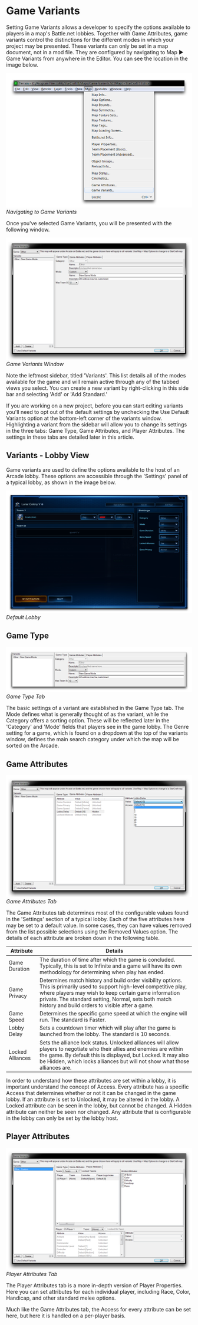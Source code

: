# Game Variants

Setting Game Variants allows a developer to specify the options available to players in a map's Battle.net lobbies. Together with Game Attributes, game variants control the distinctions for the different modes in which your project may be presented. These variants can only be set in a map document, not in a mod file. They are configured by navigating to Map ▶︎ Game Variants from anywhere in the Editor. You can see the location in the image below.

[![Navigating to Game Variants](./resources/012_Game_Variants01.png)](./resources/012_Game_Variants01.png)
*Navigating to Game Variants*

Once you've selected Game Variants, you will be presented with the following window.

[![Game Variants Window](./resources/012_Game_Variants02.png)](./resources/012_Game_Variants02.png)
*Game Variants Window*

Note the leftmost sidebar, titled 'Variants'. This list details all of the modes available for the game and will remain active through any of the tabbed views you select. You can create a new variant by right-clicking in this side bar and selecting 'Add' or 'Add Standard.'

If you are working on a new project, before you can start editing variants you'll need to opt out of the default settings by unchecking the Use Default Variants option at the bottom-left corner of the variants window. Highlighting a variant from the sidebar will allow you to change its settings in the three tabs: Game Type, Game Attributes, and Player Attributes. The settings in these tabs are detailed later in this article.

## Variants - Lobby View

Game variants are used to define the options available to the host of an Arcade lobby. These options are accessible through the 'Settings' panel of a typical lobby, as shown in the image below.

[![Default Lobby](./resources/012_Game_Variants03.png)](./resources/012_Game_Variants03.png)
*Default Lobby*

## Game Type

[![Game Type Tab](./resources/012_Game_Variants04.png)](./resources/012_Game_Variants04.png)
*Game Type Tab*

The basic settings of a variant are established in the Game Type tab. The Mode defines what is generally thought of as the variant, while the Category offers a sorting option. These will be reflected later in the 'Category' and 'Mode' fields that players see in the game lobby. The Genre setting for a game, which is found on a dropdown at the top of the variants window, defines the main search category under which the map will be sorted on the Arcade.

## Game Attributes

[![Game Attributes Tab](./resources/012_Game_Variants05.png)](./resources/012_Game_Variants05.png)
*Game Attributes Tab*

The Game Attributes tab determines most of the configurable values found in the 'Settings' section of a typical lobby. Each of the five attributes here may be set to a default value. In some cases, they can have values removed from the list possible selections using the Removed Values option. The details of each attribute are broken down in the following table.

| Attribute        | Details                                                                                                                                                                                                                                                                                      |
| ---------------- | -------------------------------------------------------------------------------------------------------------------------------------------------------------------------------------------------------------------------------------------------------------------------------------------- |
| Game Duration    | The duration of time after which the game is concluded. Typically, this is set to Infinite and a game will have its own methodology for determining when play has ended.                                                                                                                     |
| Game Privacy     | Determines match history and build order visibility options. This is primarily used to support high-level competitive play, where players may wish to keep certain game information private. The standard setting, Normal, sets both match history and build orders to visible after a game. |
| Game Speed       | Determines the specific game speed at which the engine will run. The standard is Faster.                                                                                                                                                                                                     |
| Lobby Delay      | Sets a countdown timer which will play after the game is launched from the lobby. The standard is 10 seconds.                                                                                                                                                                                |
| Locked Alliances | Sets the alliance lock status. Unlocked alliances will allow players to negotiate who their allies and enemies are within the game. By default this is displayed, but Locked. It may also be Hidden, which locks alliances but will not show what those alliances are.                       |

In order to understand how these attributes are set within a lobby, it is important understand the concept of Access. Every attribute has a specific Access that determines whether or not it can be changed in the game lobby. If an attribute is set to Unlocked, it may be altered in the lobby. A Locked attribute can be seen in the lobby, but cannot be changed. A Hidden attribute can neither be seen nor changed. Any attribute that is configurable in the lobby can only be set by the lobby host.

## Player Attributes

[![Player Attributes Tab](./resources/012_Game_Variants06.png)](./resources/012_Game_Variants06.png)
*Player Attributes Tab*

The Player Attributes tab is a more in-depth version of Player Properties. Here you can set attributes for each individual player, including Race, Color, Handicap, and other standard melee options.

Much like the Game Attributes tab, the Access for every attribute can be set here, but here it is handled on a per-player basis.
